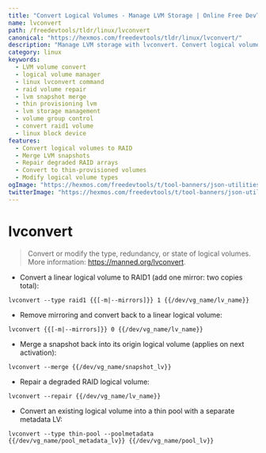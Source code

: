 ```yaml
---
title: "Convert Logical Volumes - Manage LVM Storage | Online Free DevTools by Hexmos"
name: lvconvert
path: /freedevtools/tldr/linux/lvconvert
canonical: "https://hexmos.com/freedevtools/tldr/linux/lvconvert/"
description: "Manage LVM storage with lvconvert. Convert logical volume types, repair RAID arrays and merge snapshots. Free online tool, no registration required."
category: linux
keywords:
  - LVM volume convert
  - logical volume manager
  - linux lvconvert command
  - raid volume repair
  - lvm snapshot merge
  - thin provisioning lvm
  - lvm storage management
  - volume group control
  - convert raid1 volume
  - linux block device
features:
  - Convert logical volumes to RAID
  - Merge LVM snapshots
  - Repair degraded RAID arrays
  - Convert to thin-provisioned volumes
  - Modify logical volume types
ogImage: "https://hexmos.com/freedevtools/t/tool-banners/json-utilities-banner.png"
twitterImage: "https://hexmos.com/freedevtools/t/tool-banners/json-utilities-banner.png"
---
```


# lvconvert

> Convert or modify the type, redundancy, or state of logical volumes.
> More information: <https://manned.org/lvconvert>.

- Convert a linear logical volume to RAID1 (add one mirror: two copies total):

`lvconvert --type raid1 {{[-m|--mirrors]}} 1 {{/dev/vg_name/lv_name}}`

- Remove mirroring and convert back to a linear logical volume:

`lvconvert {{[-m|--mirrors]}} 0 {{/dev/vg_name/lv_name}}`

- Merge a snapshot back into its origin logical volume (applies on next activation):

`lvconvert --merge {{/dev/vg_name/snapshot_lv}}`

- Repair a degraded RAID logical volume:

`lvconvert --repair {{/dev/vg_name/lv_name}}`

- Convert an existing logical volume into a thin pool with a separate metadata LV:

`lvconvert --type thin-pool --poolmetadata {{/dev/vg_name/pool_metadata_lv}} {{/dev/vg_name/pool_lv}}`

